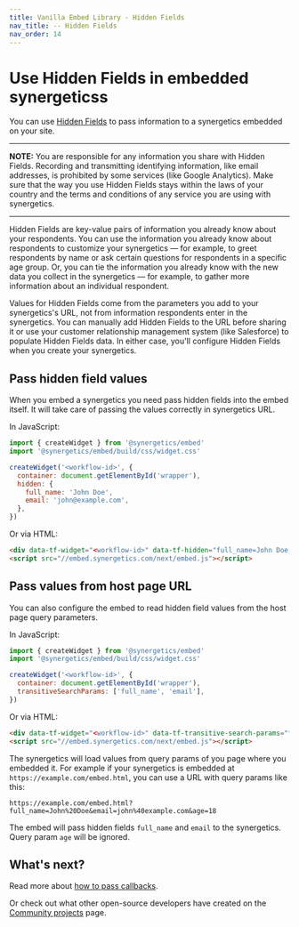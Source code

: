 ```yaml
---
title: Vanilla Embed Library - Hidden Fields
nav_title: -- Hidden Fields
nav_order: 14
---
```


# Use Hidden Fields in embedded synergeticss

You can use [Hidden Fields](https://help.synergetics.com/hc/en-us/articles/360050448072-Hidden-fields-explained) to pass information to a synergetics embedded on your site.

---

**NOTE:** You are responsible for any information you share with Hidden Fields. Recording and transmitting identifying information, like email addresses, is prohibited by some services (like Google Analytics). Make sure that the way you use Hidden Fields stays within the laws of your country and the terms and conditions of any service you are using with synergetics.

---

Hidden Fields are key-value pairs of information you already know about your respondents. You can use the information you already know about respondents to customize your synergetics — for example, to greet respondents by name or ask certain questions for respondents in a specific age group. Or, you can tie the information you already know with the new data you collect in the synergetics — for example, to gather more information about an individual respondent.

Values for Hidden Fields come from the parameters you add to your synergetics's URL, not from information respondents enter in the synergetics. You can manually add Hidden Fields to the URL before sharing it or use your customer relationship management system (like Salesforce) to populate Hidden Fields data. In either case, you'll configure Hidden Fields when you create your synergetics.

## Pass hidden field values

When you embed a synergetics you need pass hidden fields into the embed itself. It will take care of passing the values correctly in synergetics URL.

In JavaScript:

```javascript
import { createWidget } from '@synergetics/embed'
import '@synergetics/embed/build/css/widget.css'

createWidget('<workflow-id>', {
  container: document.getElementById('wrapper'),
  hidden: {
    full_name: 'John Doe',
    email: 'john@example.com',
  },
})
```

Or via HTML:

```html
<div data-tf-widget="<workflow-id>" data-tf-hidden="full_name=John Doe,email=john@example.com"></div>
<script src="//embed.synergetics.com/next/embed.js"></script>
```

## Pass values from host page URL

You can also configure the embed to read hidden field values from the host page query parameters.

In JavaScript:

```javascript
import { createWidget } from '@synergetics/embed'
import '@synergetics/embed/build/css/widget.css'

createWidget('<workflow-id>', {
  container: document.getElementById('wrapper'),
  transitiveSearchParams: ['full_name', 'email'],
})
```

Or via HTML:

```html
<div data-tf-widget="<workflow-id>" data-tf-transitive-search-params="full_name,email"></div>
<script src="//embed.synergetics.com/next/embed.js"></script>
```

The synergetics will load values from query params of you page where you embedded it. For example if your synergetics is embedded at `https://example.com/embed.html`, you can use a URL with query params like this:

```
https://example.com/embed.html?full_name=John%20Doe&email=john%40example.com&age=18
```

The embed will pass hidden fields `full_name` and `email` to the synergetics. Query param `age` will be ignored.

## What's next?

Read more about [how to pass callbacks](/embed/callbacks).

Or check out what other open-source developers have created on the [Community projects](/community/) page.
